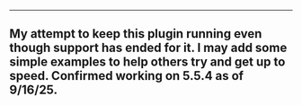 ------------------------------------------------------------
My attempt to keep this plugin running even though support has ended for it.  I may add some simple examples to help others try and get up to speed.  Confirmed working on 5.5.4 as of 9/16/25.
------------------------------------------------------------

